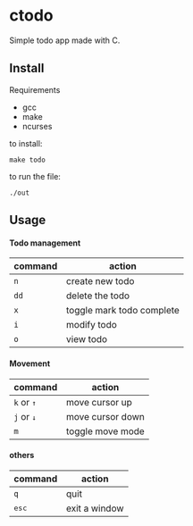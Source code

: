 # ctodo
Simple todo app made with C.

## Install

Requirements
- gcc
- make
- ncurses

to install:
```
make todo
```

to run the file:
```
./out
```

## Usage

#### Todo management

|command|action|
|-------|------|
|`n`|create new todo|
|`dd`|delete the todo|
|`x`|toggle mark todo complete|
|`i`|modify todo|
|`o`|view todo|

#### Movement

|command|action|
|-------|------|
|`k` or <kbd>&uarr;</kbd>|move cursor up|
|`j` or <kbd>&darr;</kbd>|move cursor down|
|`m`|toggle move mode|

#### others

|command|action|
|-------|------|
|`q`|quit|
|<kbd>esc</kbd>|exit a window|
